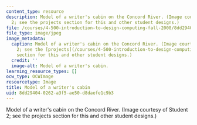 ```yaml
---
content_type: resource
description: Model of a writer's cabin on the Concord River. (Image courtesy of Student
  2; see the projects section for this and other student designs.)
file: /courses/4-500-introduction-to-design-computing-fall-2008/8dd294040262a3f5ae50d8daefe1c9b3_4-500f08-th.jpg
file_type: image/jpeg
image_metadata:
  caption: Model of a writer's cabin on the Concord River. (Image courtesy of Student
    2; see the [projects](/courses/4-500-introduction-to-design-computing-fall-2008/pages/projects)
    section for this and other student designs.)
  credit: ''
  image-alt: Model of a writer's cabin.
learning_resource_types: []
ocw_type: OCWImage
resourcetype: Image
title: Model of a writer's cabin
uid: 8dd29404-0262-a3f5-ae50-d8daefe1c9b3
---
```

Model of a writer's cabin on the Concord River. (Image courtesy of Student 2; see the projects section for this and other student designs.)

